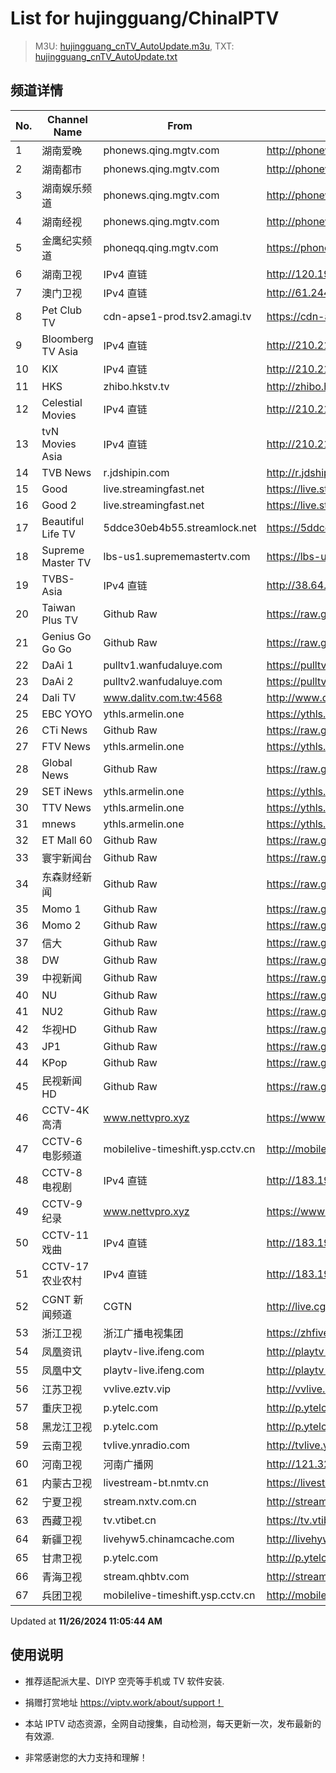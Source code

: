# List for **hujingguang/ChinaIPTV**

> M3U: [hujingguang_cnTV_AutoUpdate.m3u](./hujingguang_cnTV_AutoUpdate.m3u ), TXT: [hujingguang_cnTV_AutoUpdate.txt](./txt/hujingguang_cnTV_AutoUpdate.txt )

## 频道详情

| No. | Channel Name | From | Source |
| --- | ------------ | ---- | ------ |
| 1 | 湖南爱晚 | phonews.qing.mgtv.com | <http://phonews.qing.mgtv.com/nn_live/nn_x64/dWlwPTEwMy4zOS4yMjYuMTAwJnFpZD0mY2RuZXhfaWQ9d3NfcGhvbmUzJnM9YjUyNjAwZjU3ZDIxNGU0MmY3NWM1ZGE0MmEzZGQ5MjAmdWlkPSZ1dWlkPTM2MzU2Nzk0MTg5N2EyZjVlOGQ2M2Q3ZjMwNzkxMjNlLTY3MjdlMjY0JnY9MiZhcz0wJmVzPTE3MzI1ODY0MTE,/HNGGMPP360.m3u8> |
| 2 | 湖南都市 | phonews.qing.mgtv.com | <http://phonews.qing.mgtv.com/nn_live/nn_x64/dWlwPTEwMy4zOS4yMjYuMTAwJnFpZD0mY2RuZXhfaWQ9d3NfcGhvbmUzJnM9NmZiNTY0NzZiYzBkY2Y2NTgxYmVmZWJiZTY1OWU4ZjUmdWlkPSZ1dWlkPWM1NDEwZDY2ZWZjNThlYTc3OTJjMmRiNGQxYjBkMTdmLTY3MjdlMjY0JnY9MiZhcz0wJmVzPTE3MzI2MTA1MzA,/HNDSMPP360.m3u8> |
| 3 | 湖南娱乐频道 | phonews.qing.mgtv.com | <http://phonews.qing.mgtv.com/nn_live/nn_x64/dWlwPTEwMy4zOS4yMjYuMTAwJnFpZD0mY2RuZXhfaWQ9d3NfcGhvbmUzJnM9YjA2ZmUzMjMzYTgwNGNkZjMwMzQ1YWY1N2IwZWVmMTEmdWlkPSZ1dWlkPTYxYThhZjAyY2JiZDcyMjRkYTY4NDRiODUyNmVmMGZhLTY3MjdlMjY0JnY9MiZhcz0wJmVzPTE3MzI2MDQ4MjI,/HNYLMPP360.m3u8> |
| 4 | 湖南经视 | phonews.qing.mgtv.com | <http://phonews.qing.mgtv.com/nn_live/nn_x64/dWlwPTEwMy4zOS4yMjYuMTAwJnFpZD0mY2RuZXhfaWQ9d3NfcGhvbmUzJnM9YjFjOTdlN2I4MWE1ZjU1YmFkNGQyNTQ5ZTliZTdmMzQmdWlkPSZ1dWlkPTllZGJmZGRhNWQ3ZGYyNGUwMTI0ZGQ2NjMzMTNiZjRmLTY3MjdlMjY0JnY9MiZhcz0wJmVzPTE3MzI2MTE4MjA,/HNJSMPP360.m3u8> |
| 5 | 金鹰纪实频道 | phoneqq.qing.mgtv.com | <https://phoneqq.qing.mgtv.com/nn_live/nn_x64/dWlwPTEwMy4zOS4yMjYuMTAwJnFpZD0mY2RuZXhfaWQ9cXFfcGhvbmVfbGl2ZSZzPWUzN2NiMDc2ZmUxMTM4MWIzZWY3OWU4MjcwZjM4NmU0JnVpZD0mdXVpZD0zMDNlZDg4N2IyYzEzNzZiNDgxNGUzYTdkMzBlMDE4My02NzI3ZTI2NCZ2PTImYXM9MCZlcz0xNzMyNjA4Mzgw/JYJSMPP360.m3u8> |
| 6 | 湖南卫视 | IPv4 直链 | <http://120.196.232.43:8088/rrs03.hw.gmcc.net/PLTV/651/224/3221226698/1.m3u8> |
| 7 | 澳门卫视 | IPv4 直链 | <http://61.244.22.4/ch1/ch1.live/playlist.m3u8> |
| 8 | Pet Club TV | cdn-apse1-prod.tsv2.amagi.tv | <https://cdn-apse1-prod.tsv2.amagi.tv/linear/amg01076-lightningintern-petclub-samsungnz/playlist.m3u8> |
| 9 | Bloomberg TV Asia | IPv4 直链 | <http://210.210.155.37/dr9445/h/h03/index.m3u8> |
| 10 | KIX | IPv4 直链 | <http://210.210.155.37/dr9445/h/h07/index.m3u8> |
| 11 | HKS | zhibo.hkstv.tv | <http://zhibo.hkstv.tv/livestream/mutfysrq/playlist.m3u8> |
| 12 | Celestial Movies | IPv4 直链 | <http://210.210.155.37/dr9445/h/h14/index.m3u8> |
| 13 | tvN Movies Asia | IPv4 直链 | <http://210.210.155.37/dr9445/h/h21/index.m3u8> |
| 14 | TVB News | r.jdshipin.com | <http://r.jdshipin.com/CkuBd> |
| 15 | Good | live.streamingfast.net | <https://live.streamingfast.net/osmflivech1.m3u8> |
| 16 | Good 2 | live.streamingfast.net | <https://live.streamingfast.net/osmflivech2.m3u8> |
| 17 | Beautiful Life TV | 5ddce30eb4b55.streamlock.net | <https://5ddce30eb4b55.streamlock.net/bltvhd/bltv1/playlist.m3u8> |
| 18 | Supreme Master TV | lbs-us1.suprememastertv.com | <https://lbs-us1.suprememastertv.com/720p.m3u8> |
| 19 | TVBS-Asia | IPv4 直链 | <http://38.64.72.148/hls/modn/list/4005/playlist.m3u8> |
| 20 | Taiwan Plus TV | Github Raw | <https://raw.githubusercontent.com/ChiSheng9/iptv/master/TV78.m3u8> |
| 21 | Genius Go Go Go | Github Raw | <https://raw.githubusercontent.com/ChiSheng9/iptv/master/TV26.m3u8> |
| 22 | DaAi 1 | pulltv1.wanfudaluye.com | <https://pulltv1.wanfudaluye.com/live/tv1.m3u8> |
| 23 | DaAi 2 | pulltv2.wanfudaluye.com | <https://pulltv2.wanfudaluye.com/live/tv2.m3u8> |
| 24 | Dali TV | www.dalitv.com.tw:4568 | <http://www.dalitv.com.tw:4568/live/dali/index.m3u8> |
| 25 | EBC YOYO | ythls.armelin.one | <https://ythls.armelin.one/channel/UCiWRSesvSYmY7YOyz0tv_zQ.m3u8> |
| 26 | CTi News | Github Raw | <https://raw.githubusercontent.com/ChiSheng9/iptv/master/TV28.m3u8> |
| 27 | FTV News | ythls.armelin.one | <https://ythls.armelin.one/channel/UC2VmWn8dAqkzlQqvy02E1PA.m3u8> |
| 28 | Global News | Github Raw | <https://raw.githubusercontent.com/ChiSheng9/iptv/master/TV02.m3u8> |
| 29 | SET iNews | ythls.armelin.one | <https://ythls.armelin.one/channel/UCoNYj9OFHZn3ACmmeRCPwbA.m3u8> |
| 30 | TTV News | ythls.armelin.one | <https://ythls.armelin.one/channel/UC8ROUUjHzEQm-ndb69CX8Ww.m3u8> |
| 31 | mnews | ythls.armelin.one | <https://ythls.armelin.one/channel/UC4LjkybVKXCDlneVXlKAbmw.m3u8> |
| 32 | ET Mall 60 | Github Raw | <https://raw.githubusercontent.com/ChiSheng9/iptv/master/TV18.m3u8> |
| 33 | 寰宇新闻台 | Github Raw | <https://raw.githubusercontent.com/ChiSheng9/iptv/master/TV02.m3u8> |
| 34 | 东森财经新闻 | Github Raw | <https://raw.githubusercontent.com/ChiSheng9/iptv/master/TV03.m3u8> |
| 35 | Momo 1 | Github Raw | <https://raw.githubusercontent.com/ChiSheng9/iptv/master/TV04.m3u8> |
| 36 | Momo 2 | Github Raw | <https://raw.githubusercontent.com/ChiSheng9/iptv/master/TV05.m3u8> |
| 37 | 信大 | Github Raw | <https://raw.githubusercontent.com/ChiSheng9/iptv/master/TV07.m3u8> |
| 38 | DW | Github Raw | <https://raw.githubusercontent.com/ChiSheng9/iptv/master/TV08.m3u8> |
| 39 | 中视新闻 | Github Raw | <https://raw.githubusercontent.com/ChiSheng9/iptv/master/TV09.m3u8> |
| 40 | NU | Github Raw | <https://raw.githubusercontent.com/ChiSheng9/iptv/master/TV10.m3u8> |
| 41 | NU2 | Github Raw | <https://raw.githubusercontent.com/ChiSheng9/iptv/master/TV14.m3u8> |
| 42 | 华视HD | Github Raw | <https://raw.githubusercontent.com/ChiSheng9/iptv/master/TV12.m3u8> |
| 43 | JP1 | Github Raw | <https://raw.githubusercontent.com/ChiSheng9/iptv/master/TV15.m3u8> |
| 44 | KPop | Github Raw | <https://raw.githubusercontent.com/ChiSheng9/iptv/master/TV16.m3u8> |
| 45 | 民视新闻HD | Github Raw | <https://raw.githubusercontent.com/ChiSheng9/iptv/master/TV17.m3u8> |
| 46 | CCTV-4K 高清 | www.nettvpro.xyz | <https://www.nettvpro.xyz/player/videojs.php?url=https://liveop.cctv.cn/hls/4KHD/playlist.m3u8> |
| 47 | CCTV-6 电影频道 | mobilelive-timeshift.ysp.cctv.cn | <http://mobilelive-timeshift.ysp.cctv.cn/timeshift/ysp/2013693901/timeshift.m3u8?delay=0> |
| 48 | CCTV-8 电视剧 | IPv4 直链 | <http://183.196.25.171:808/hls/77/index.m3u8> |
| 49 | CCTV-9 纪录 | www.nettvpro.xyz | <https://www.nettvpro.xyz/player/videojs.php?url=http://123.184.28.3/hlslive-tx-cdn.ysp.cctv.cn/012/2024078603.m3u8> |
| 50 | CCTV-11 戏曲 | IPv4 直链 | <http://183.196.25.171:808/hls/11/index.m3u8> |
| 51 | CCTV-17 农业农村 | IPv4 直链 | <http://183.196.25.171:808/hls/93/index.m3u8> |
| 52 | CGNT 新闻频道 | CGTN | <http://live.cgtn.com/1000/prog_index.m3u8> |
| 53 | 浙江卫视 | 浙江广播电视集团 | <https://zhfivel02.cztv.com/channel01/720p.m3u8?auth_key=1732583655-80bfcdaa1367b967a1e82d8e5d393be5-0-a42d6b582a63fdbbbda9e12d48c77e99> |
| 54 | 凤凰资讯 | playtv-live.ifeng.com | <http://playtv-live.ifeng.com/live/06OLEEWQKN4_audio.m3u8> |
| 55 | 凤凰中文 | playtv-live.ifeng.com | <http://playtv-live.ifeng.com/live/06OLEGEGM4G_audio.m3u8> |
| 56 | 江苏卫视 | vvlive.eztv.vip | <http://vvlive.eztv.vip/hwsstnew/hwsstnew.m3u8?auth_key=1710810832-0-0-70d15b6eab3c5342adefba848a4d9067> |
| 57 | 重庆卫视 | p.ytelc.com | <http://p.ytelc.com/videojs.php?id=https://sjlivecdn9.cbg.cn/202411260811/app_2/_definst_/ls_2.stream/chunklist.m3u8> |
| 58 | 黑龙江卫视 | p.ytelc.com | <http://p.ytelc.com/videojs.php?id=https://idclive.hljtv.com:4430/live/hljws_own.m3u8> |
| 59 | 云南卫视 | tvlive.ynradio.com | <http://tvlive.ynradio.com/live/yunnanweishi/chunks.m3u8> |
| 60 | 河南卫视 | 河南广播网 | <http://121.32.236.176/tvcdn.stream3.hndt.com/tv/65c4a6d5017e1000b2b6ea2500000000_transios/playlist.m3u8?wsSecret=4226f02fbf9db5f21a2372acd2b4b956&wsTime=1732594735&wsSession=99263428d42d55aad355b7ca-173258696392898&wsIPSercert=f1ed5e80c31ab65580d88c6bbb451005&wsiphost=local&wsBindIP=1> |
| 61 | 内蒙古卫视 | livestream-bt.nmtv.cn | <https://livestream-bt.nmtv.cn/nmtv/2314general.m3u8?txSecret=35f2dd39972cede5222c6bd2c0efe24b&txTime=77395680> |
| 62 | 宁夏卫视 | stream.nxtv.com.cn | <http://stream.nxtv.com.cn/wspd/sd/live.m3u8?_upt=2fef28701732727439> |
| 63 | 西藏卫视 | tv.vtibet.cn | <https://tv.vtibet.cn/live/tzNmj6ZxiPW7ws.m3u8?secret=e3500ea23c8d6931fdd7ed4f34adeed2&time=67452df2> |
| 64 | 新疆卫视 | livehyw5.chinamcache.com | <http://livehyw5.chinamcache.com/hyw/zb01.m3u8?txSecret=ac4608d03b3fec4557d137827a3f4bb6&txTime=95A66655> |
| 65 | 甘肃卫视 | p.ytelc.com | <http://p.ytelc.com/videojs.php?id=https://hls.gstv.com.cn/49048r/6e1sy2.m3u8> |
| 66 | 青海卫视 | stream.qhbtv.com | <http://stream.qhbtv.com/qhws/sd/live.m3u8?_upt=bd300f2f1732594208> |
| 67 | 兵团卫视 | mobilelive-timeshift.ysp.cctv.cn | <http://mobilelive-timeshift.ysp.cctv.cn/timeshift/ysp/2022606701/timeshift.m3u8?delay=0> |

Updated at **11/26/2024 11:05:44 AM**

## 使用说明

- 推荐适配派大星、DIYP 空壳等手机或 TV 软件安装.

- 捐赠打赏地址 <https://viptv.work/about/support！>

- 本站 IPTV 动态资源，全网自动搜集，自动检测，每天更新一次，发布最新的有效源.

- 非常感谢您的大力支持和理解！
